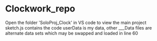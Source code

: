 # Clockwork_repo
 
Open the folder 'SoloProj_Clock' in VS code to view the main project
sketch.js contains the code
userData is my data, other ___Data files are alternate data sets which may be swapped and loaded in line 60